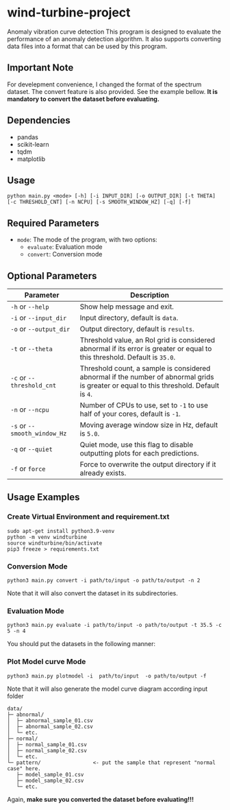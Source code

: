 # wind-turbine-project
Anomaly vibration curve detection
This program is designed to evaluate the performance of an anomaly detection algorithm. It also supports converting data files into a format that can be used by this program.

## Important Note
For develepment convenience, I changed the format of the spectrum dataset. The convert feature is also provided. See the example bellow.
**It is mandatory to convert the dataset before evaluating.**

## Dependencies
* pandas
* scikit-learn
* tqdm
* matplotlib

## Usage
```
python main.py <mode> [-h] [-i INPUT_DIR] [-o OUTPUT_DIR] [-t THETA] [-c THRESHOLD_CNT] [-n NCPU] [-s SMOOTH_WINDOW_HZ] [-q] [-f]
```

## Required Parameters
* `mode`: The mode of the program, with two options:
  * `evaluate`: Evaluation mode
  * `convert`: Conversion mode


## Optional Parameters
| Parameter | Description |
| --- | --- |
| `-h` or `--help` | Show help message and exit. |
| `-i` or `--input_dir` | Input directory, default is `data`. |
| `-o` or `--output_dir` | Output directory, default is `results`. |
| `-t` or `--theta` | Threshold value, an RoI grid is considered abnormal if its error is greater or equal to this threshold. Default is `35.0`. |
| `-c` or `--threshold_cnt` | Threshold count, a sample is considered abnormal if the number of abnormal grids is greater or equal to this threshold. Default is `4`. |
| `-n` or `--ncpu` | Number of CPUs to use, set to `-1` to use half of your cores, default is `-1`. |
| `-s` or `--smooth_window_Hz` | Moving average window size in Hz, default is `5.0`. |
| `-q` or `--quiet` | Quiet mode, use this flag to disable outputting plots for each predictions. |
| `-f` or `force` | Force to overwrite the output directory if it already exists. |


## Usage Examples
### Create Virtual Environment and requirement.txt
```
sudo apt-get install python3.9-venv
python -m venv windturbine
source windturbine/bin/activate
pip3 freeze > requirements.txt
```
### Conversion Mode
```
python3 main.py convert -i path/to/input -o path/to/output -n 2
```
Note that it will also convert the dataset in its subdirectories.

### Evaluation Mode
```
python3 main.py evaluate -i path/to/input -o path/to/output -t 35.5 -c 5 -n 4
```
You should put the datasets in the following manner:

### Plot Model curve Mode
```
python3 main.py plotmodel -i  path/to/input  -o path/to/output -f
```
Note that it will also generate the model curve diagram according input folder

```
data/
├─ abnormal/
│  ├─ abnormal_sample_01.csv
│  ├─ abnormal_sample_02.csv
│  └─ etc.
├─ normal/
│  ├─ normal_sample_01.csv
│  ├─ normal_sample_02.csv
│  └─ etc.
└─ pattern/                 <- put the sample that represent "normal case" here.
   ├─ model_sample_01.csv
   ├─ model_sample_02.csv
   └─ etc.

```
Again, **make sure you converted the dataset before evaluating!!!**



